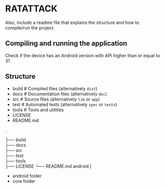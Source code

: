 # RATATTACK

Also, include a readme file that explains the structure and how to compile/run the project.

## Compiling and running the application
Check if the device has an Android version with API higher than or equal to 31.


## Structure

- build                   # Compiled files (alternatively `dist`)
- docs                    # Documentation files (alternatively `doc`)
- src                     # Source files (alternatively `lib` or `app`)
- test                    # Automated tests (alternatively `spec` or `tests`)
- tools                   # Tools and utilities
- LICENSE
- README.md

.

├── build                 
├── docs                    
├── src                     
├── test                    
├── tools                  
├── LICENSE
└── README.md
android
|
- android folder
- core folder
